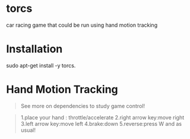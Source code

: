 # torcs
car racing game that could be run using hand motion tracking

# Installation
sudo apt-get install -y torcs.

# Hand Motion Tracking
>See more on dependencies to study game control!

> 1.place your hand : throttle/accelerate
  2.right arrow key:move right
  3.left arrow key:move left
  4.brake:down
  5.reverse:press W and as usual!
